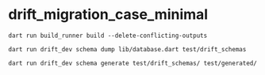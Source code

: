 # drift_migration_case_minimal
`dart run build_runner build --delete-conflicting-outputs`

`dart run drift_dev schema dump lib/database.dart test/drift_schemas`

`dart run drift_dev schema generate test/drift_schemas/ test/generated/`